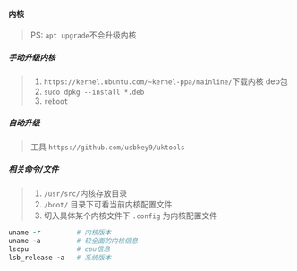 #### 内核
> PS: `apt upgrade`不会升级内核

##### 手动升级内核
> 1. `https://kernel.ubuntu.com/~kernel-ppa/mainline/`下载内核 deb包
> 2. `sudo dpkg --install *.deb`
> 3. `reboot`


##### 自动升级
> 工具 `https://github.com/usbkey9/uktools`


##### 相关命令/文件
> 1. `/usr/src/`内核存放目录
> 2. `/boot/` 目录下可看当前内核配置文件
> 3. 切入具体某个内核文件下 `.config` 为内核配置文件

```ruby
uname -r         # 内核版本
uname -a         # 较全面的内核信息
lscpu            # cpu信息
lsb_release -a   # 系统版本
```
